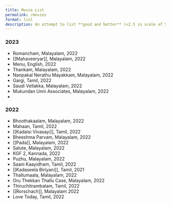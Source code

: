 ```yaml
---
title: Movie List
permalink: /movies
format: list
description: An attempt to list **good and better** (<2.5 in scale of 5) movies I saw. I started this page as a practice to log movies, but that's something I always fail to maintain!
---
```


### 2023
- Romancham, Malayalam, 2022
- [[Mahaveeryar]], Malayalam, 2022
- Menu, English, 2022
- Thankam, Malayalam, 2022
- Nanpakal Nerathu Mayakkam, Malayalam, 2022
- Gargi, Tamil, 2022
- Saudi Vellakka, Malayalam, 2022
- Mukundan Unni Associates, Malayalam, 2022
- 
### 2022
- Bhoothakaalam, Malayalam, 2022
- Mahaan, Tamil, 2022
- [[Kadaisi Vivasayi]], Tamil, 2022
- Bheeshma Parvam, Malayalam, 2022
- [[Pada]], Malayalam, 2022
- Salute, Malayalam, 2022
- KGF 2, Kannada, 2022
- Puzhu, Malayalam, 2022
- Saani Kaayidham, Tamil, 2022
- [[Kadaseela Biriyani]], Tamil, 2021
- Thallumaala, Malayalam, 2022
- Oru Thekkan Thallu Case, Malayalam, 2022
- Thiruchitrambalam, Tamil, 2022
- [[Rorschach]], Malayalam 2022
- Love Today, Tamil, 2022